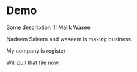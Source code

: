 # Demo

Some description !!!
Malik Wasee

Nadeem Saleem and waseem is making business


My company is register

Will pull that file now.
